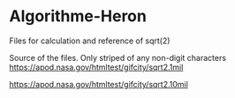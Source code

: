 # Algorithme-Heron
Files for calculation and reference of sqrt(2)

Source of the files. Only striped of any non-digit characters
https://apod.nasa.gov/htmltest/gifcity/sqrt2.1mil

https://apod.nasa.gov/htmltest/gifcity/sqrt2.10mil
